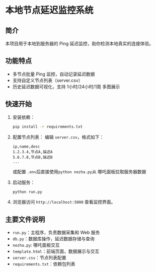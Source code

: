 # 本地节点延迟监控系统

## 简介
本项目用于本地到服务器的 Ping 延迟监控，助你检测本地真实的连接体验。

## 功能特点
- 多节点批量 Ping 监控，自动记录延迟数据
- 支持自定义节点列表（server.csv）
- 历史延迟数据可视化，支持 1小时/24小时/1周 多图展示

## 快速开始
1. 安装依赖：
   ```bash
   pip install -r requirements.txt
   ```
2. 配置节点列表：
   编辑 `server.csv`，格式如下：
   ```csv
   ip,name,desc
   1.2.3.4,节点A,描述A
   5.6.7.8,节点B,描述B
   ...
   ```
   或配置 `.env`后直接使用`python nezha.py`从 哪吒面板拉取服务器数据

3. 启动服务：
   ```bash
   python run.py
   ```

4. 浏览器访问 `http://localhost:5000` 查看监控界面。

## 主要文件说明
- `run.py`：主程序，负责数据采集和 Web 服务
- `db.py`：数据库操作，延迟数据存储与查询
- `nezha.py`: 哪吒面板交互
- `template.html`：前端页面，数据展示与交互
- `server.csv`：节点列表配置
- `requirements.txt`：依赖包列表


